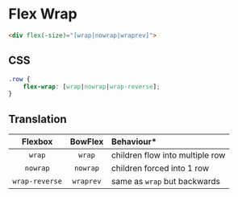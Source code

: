 # Flex Wrap

```html
<div flex(-size)="[wrap|nowrap|wraprev]">
```

## CSS

```css
.row {
	flex-wrap: [wrap|nowrap|wrap-reverse];
}
```
## Translation

|Flexbox|BowFlex|Behaviour\*|
|:-----:|:-----:|:-------|
|`wrap`|`wrap`|children flow into multiple row|
|`nowrap`|`nowrap`|children forced into 1 row|
|`wrap-reverse`|`wraprev`|same as `wrap` but backwards|
